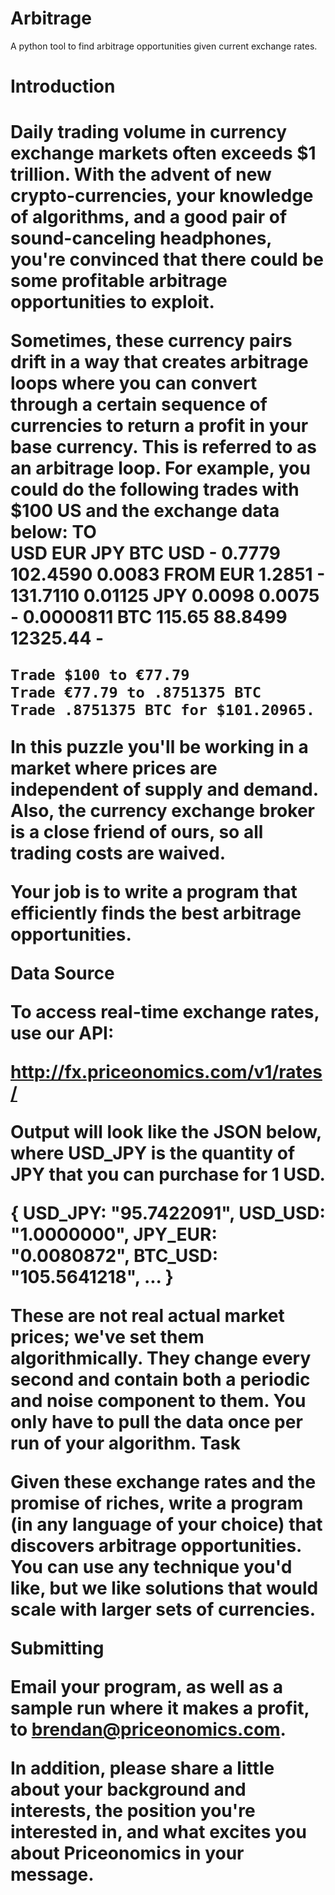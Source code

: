 Arbitrage
=========

A python tool to find arbitrage opportunities given current exchange rates. 

<h1>Introduction<h1>

Daily trading volume in currency exchange markets often exceeds $1 trillion. With the advent of new crypto-currencies, your knowledge of algorithms, and a good pair of sound-canceling headphones, you're convinced that there could be some profitable arbitrage opportunities to exploit.

Sometimes, these currency pairs drift in a way that creates arbitrage loops where you can convert through a certain sequence of currencies to return a profit in your base currency. This is referred to as an arbitrage loop. For example, you could do the following trades with $100 US and the exchange data below:
			TO 		
		USD 	EUR 	JPY 	BTC
	USD 	- 	0.7779 	102.4590 	0.0083
FROM 	EUR 	1.2851 	- 	131.7110 	0.01125
	JPY 	0.0098 	0.0075 	- 	0.0000811
	BTC 	115.65 	88.8499 	12325.44 	-

    Trade $100 to €77.79
    Trade €77.79 to .8751375 BTC
    Trade .8751375 BTC for $101.20965.


In this puzzle you'll be working in a market where prices are independent of supply and demand. Also, the currency exchange broker is a close friend of ours, so all trading costs are waived.

Your job is to write a program that efficiently finds the best arbitrage opportunities.

Data Source

To access real-time exchange rates, use our API:

http://fx.priceonomics.com/v1/rates/

Output will look like the JSON below, where USD_JPY is the quantity of JPY that you can purchase for 1 USD.

{
USD_JPY: "95.7422091",
USD_USD: "1.0000000",
JPY_EUR: "0.0080872",
BTC_USD: "105.5641218",
...
}

These are not real actual market prices; we've set them algorithmically. They change every second and contain both a periodic and noise component to them. You only have to pull the data once per run of your algorithm.
Task

Given these exchange rates and the promise of riches, write a program (in any language of your choice) that discovers arbitrage opportunities. You can use any technique you'd like, but we like solutions that would scale with larger sets of currencies.

Submitting

Email your program, as well as a sample run where it makes a profit, to brendan@priceonomics.com.

In addition, please share a little about your background and interests, the position you're interested in, and what excites you about Priceonomics in your message.
